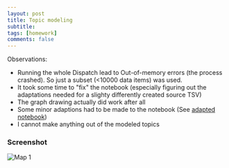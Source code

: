 ```yaml
---
layout: post
title: Topic modeling
subtitle:
tags: [homework]
comments: false
---
```


Observations:
- Running the whole Dispatch lead to Out-of-memory errors (the process crashed). So just a subset (<10000 data items) was used.
- It took some time to "fix" the notebook (especially figuring out the adaptations needed for a slighty differently created source TSV)
- The graph drawing actually did work after all
- Some minor adaptions had to be made to the notebook (See [adapted notebook](../../assets/changed_notebook.ipynb))
- I cannot make anything out of the modeled topics

### Screenshot

![Map 1](../../assets/topics.png)

